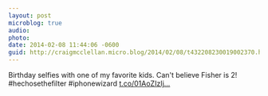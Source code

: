 ```yaml
---
layout: post
microblog: true
audio: 
photo: 
date: 2014-02-08 11:44:06 -0600
guid: http://craigmcclellan.micro.blog/2014/02/08/t432208230019002370.html
---
```

Birthday selfies with one of my favorite kids. Can't believe Fisher is 2! #hechosethefilter #iphonewizard [t.co/01AoZIzIj...](http://t.co/01AoZIzIjS)
